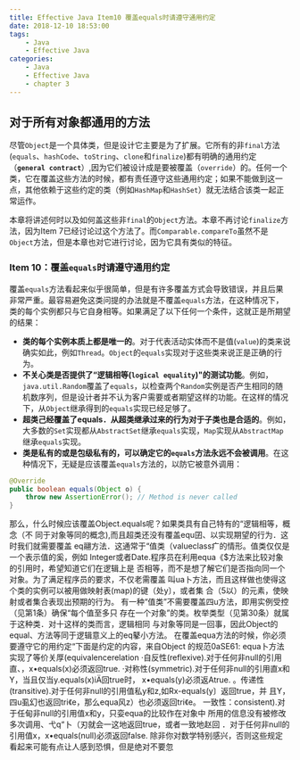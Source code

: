 ```yaml
---
title: Effective Java Item10 覆盖equals时请遵守通用约定
date: 2018-12-10 18:53:00
tags:
    - Java
    - Effective Java
categories:
    - Java
    - Effective Java
    - chapter 3
---
```


## 对于所有对象都通用的方法

尽管`Object`是一个具体类，但是设计它主要是为了扩展。它所有的非`final`方法(`equals`、`hashCode`、`toString`、`clone`和`finalize`)都有明确的通用约定（**`general contract`**）,因为它们被设计成是要被覆盖（`override`）的。任何一个类，它在覆盖这些方法的时候，都有责任遵守这些通用约定；如果不能做到这一点，其他依赖于这些约定的类（例如`HashMap`和`HashSet`）就无法结合该类一起正常运作。

本章将讲述何时以及如何盖这些非`final`的`Object`方法。本章不再讨论`finalize`方法，因为Item 7已经讨论过这个方法了。而`Comparable.compareTo`虽然不是`Object`方法，但是本章也对它进行讨论，因为它具有类似的特征。
<!-- more -->

### Item 10：覆盖`equals`时请遵守通用约定

覆盖`equals`方法看起来似乎很简单，但是有许多覆盖方式会导致错误，并且后果非常严重。最容易避免这类问提的办法就是不覆盖`equals`方法，在这种情况下，类的每个实例都只与它自身相等。如果满足了以下任何一个条件，这就正是所期望的结果：
  
- **类的每个实例本质上都是唯一的**。对于代表活动实体而不是值(`value`)的类来说确实如此，例如`Thread`。`Object`的`equals`实现对于这些类来说正是正确的行为。  
- **不关心类是否提供了“逻辑相等(`logical equality`)"的测试功能**。例如，`java.util.Random`覆盖了`equals`，以检查两个`Random`实例是否产生相同的随机数序列，但是设计者并不认为客户需要或者期望这样的功能。在这样的情况下，从`Object`继承得到的`equals`实现已经足够了。  
- **超类己经覆盖了equals．从超类继承过来的行为对于子类也是合适的**。例如，大多数的`Set`实现都从`AbstractSet`继承`equals`实现，`Map`实现从`AbstractMap`继承`equals`实现。
- **类是私有的或是包级私有的，可以确定它的`equals`方法永远不会被调用**。在这种情况下，无疑是应该覆盖`equals`方法的，以防它被意外调用：

``` java
@Override 
public boolean equals(Object o) {
    throw new AssertionError(); // Method is never called
}
```

那么，什么时候应该覆盖Object.equals呢？如果类具有自己特有的“逻辑相等，概念（不
同于对象等同的概念),而且超类还没有覆盖equ囝、以实现期望的行为．这时我们就需要覆盖
eq翮方法．这通常于“值类（valueclass疒的情形。值类仅仅是一个表示值的奚，例如
Integer或者Date.程序员在利用equa《$方法来比较对象的引用时，希望知道它们在逻辑上是
否相等，而不是想了解它们是否指向同一个对象。为了满足程序员的要求，不仅老需覆盖
叫ua卜方法，而且这样做也使得这个类的实例可以被用做映射表(map)的键（处y〕，或者集
合（5以）的元素，使映射或者集合表现出预期的行为。
有一种“值类”不需要覆盖四u方法，即用实例受控（见第1条）确保“每个值至多只
存在一个对象”的类。枚举类型（见第30条）就属于这种类．对十这样的类而言，逻辑相同
与对象等同是一回事，因此Object的equal、方法等同于逻辑意义上的eq鼕小方法。
在覆盖equa方法的时候，你必须要遵守它的用约定“下面是约定的内容，来自Object
的规范0aSE61:
equa卜方法实现了等价关厚(equivalencerelation
·自反性(reflexive).对于任何非null的引用直、，x•equals(x)必须返回true.
·对称性(symmetric).对于任何非null的引用直x和Y，当且仅当y.equals(x)iÄ回true时，
x•equals(y)必须返Atrue.
。传递性(transitive).对于任何非null的引用值私y和z,如Rx-equals(y〕返回true，并
且Y，四u虱幻也返回tri《e，那么equa风z）也必须返回tri《e。
一致性：consistent).对于任甸非null的引用值x和y，只娈equa的比较作在对象中
所用的信息没有被修改多次调用、弋q“卜（刃就会一这地返回true，或者一致地赵回
．对于任何非null的引用值x，x•equals(null)必须返回false.
除非你对数学特别感兴，否则这些规定看起来可能有点让人感到恐惧，但是绝对不要忽
